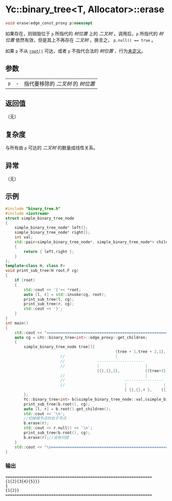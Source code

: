 # Yc::binary_tree<T, Allocator>::erase

```C++
void erase(edge_const_proxy p)noexcept
```

如果存在，则销毁位于 `p` 所指代的 _树位置_ 上的 _二叉树_ 。调用后，`p` 所指代的 _树位置_ 依然有效，但是其上不再存在 _二叉树_ 。换言之， `p.null() == true` 。

如果 `p` 不从 [`root()`](root.md) 可达，或者 `p` 不指代合法的 _树位置_ ，行为[未定义](https://zh.cppreference.com/w/cpp/language/ub)。

## 参数

||||
|-:|-|:-|
|`p`|-|指代要移除的 _二叉树_ 的 _树位置_ |

## 返回值

（无）

## 复杂度

与所有由 `p` 可达的 _二叉树_ 的数量成线性关系。

## 异常

（无）

## 示例

```C++
#include "binary_tree.h"
#include <iostream>
struct simple_binary_tree_node
{
    simple_binary_tree_node* left{};
    simple_binary_tree_node* right{};
    int val;
    std::pair<simple_binary_tree_node*, simple_binary_tree_node*> children()const noexcept
    {
        return { left,right };
    }
};
template<class H, class F>
void print_sub_tree(H root,F cg)
{
    if (root)
    {
        std::cout << '{'<< *root;
        auto [l, r] = std::invoke(cg, root);
        print_sub_tree(l, cg);
        print_sub_tree(r, cg);
        std::cout << '}';
    }
}
int main()
{
    std::cout << "================================================================\n";
    auto cg = &Yc::binary_tree<int>::edge_proxy::get_children;
    {
        simple_binary_tree_node tree[]{
                                                {tree + 1,tree + 2,1},
                        //                      |
                        //              ---------------------
                        //              |                    |
                                        {{},{},2},           {{tree+3},{tree+4},3},
                        //                                   |
                        //                          -----------------
                        //                          |                |
                                                    { {},{},4 },    {{},{},5}
        };
        Yc::binary_tree<int> b{&simple_binary_tree_node::val,&simple_binary_tree_node::children,&tree[0]};
        print_sub_tree(b.root(), cg);
        auto [l, r] = b.root().get_children();
        std::cout << '\n';
        //切掉根节点的右子节点
        b.erase(r);
        std::cout << r.null() << '\n';
        print_sub_tree(b.root(), cg);
        b.erase(r);//没有问题
    }
    std::cout << "\n================================================================\n";
}
```

### 输出

```plain text
================================================================
{1{2}{3{4}{5}}}
1
{1{2}}
================================================================

```
